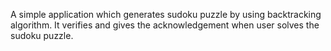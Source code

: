 A simple application which generates sudoku puzzle by using backtracking algorithm. It verifies and gives the acknowledgement when user solves the sudoku puzzle.
